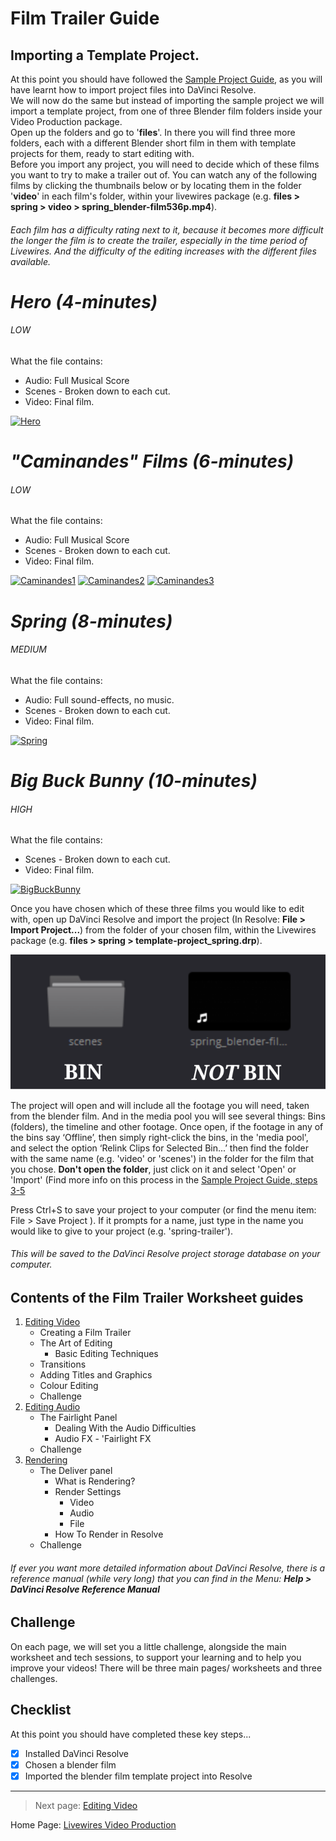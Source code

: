 # Film Trailer Guide



## Importing a Template Project.

At this point you should have followed the [Sample Project Guide](../SampleProjectGuide.md), as you will have learnt how to import project files into DaVinci Resolve.\
We will now do the same but instead of importing the sample project we will import a template project, from one of three Blender film folders inside your Video Production package.\
Open up the folders and go to '**files**'. In there you will find three more folders, each with a different Blender short film in them with template projects for them, ready to start editing with.\
Before you import any project, you will need to decide which of these films you want to try to make a trailer out of. You can watch any of the following films by clicking the thumbnails below or by locating them in the folder '**video**' in each film's folder, within your livewires package (e.g. **files > spring > video > spring_blender-film536p.mp4**).
###### Each film has a difficulty rating next to it, because it becomes more difficult the longer the film is to create the trailer, especially in the time period of Livewires. And the difficulty of the editing increases with the different files available.


# ***Hero (4-minutes)***
###### LOW
What the file contains:
- Audio: Full Musical Score
- Scenes - Broken down to each cut.
- Video: Final film.

[![Hero](https://img.youtube.com/vi/pKmSdY56VtY/0.jpg)](https://youtube.com/watch?v=pKmSdY56VtY)


# ***"Caminandes" Films (6-minutes)***
###### LOW
What the file contains:
- Audio: Full Musical Score
- Scenes - Broken down to each cut.
- Video: Final film.

[![Caminandes1](https://img.youtube.com/vi/JOhiWY7XmoY/0.jpg)](https://www.youtube.com/watch?v=JOhiWY7XmoY)
[![Caminandes2](https://img.youtube.com/vi/Z4C82eyhwgU/0.jpg)](https://www.youtube.com/watch?v=Z4C82eyhwgU)
[![Caminandes3](https://img.youtube.com/vi/SkVqJ1SGeL0/0.jpg)](https://www.youtube.com/watch?v=SkVqJ1SGeL0)


# ***Spring (8-minutes)***
###### MEDIUM
What the file contains:
- Audio: Full sound-effects, no music.
- Scenes - Broken down to each cut.
- Video: Final film.

[![Spring](https://img.youtube.com/vi/WhWc3b3KhnY/0.jpg)](https://youtube.com/watch?v=WhWc3b3KhnY)


# ***Big Buck Bunny (10-minutes)***
###### HIGH
What the file contains:
- Scenes - Broken down to each cut.
- Video: Final film.

[![BigBuckBunny](https://img.youtube.com/vi/YE7VzlLtp-4/0.jpg)](https://youtube.com/watch?v=YE7VzlLtp-4)


Once you have chosen which of these three films you would like to edit with, open up DaVinci Resolve and import the project (In Resolve: **File > Import Project...**) from the folder of your chosen film, within the Livewires package (e.g. **files > spring > template-project_spring.drp**).

![BinNotBin](worksheetFiles/BinNotBin.svg)

The project will open and will include all the footage you will need, taken from the blender film. And in the media pool you will see several things: Bins (folders), the timeline and other footage.
Once open, if the footage in any of the bins say ‘Offline’, then simply right-click the bins, in the 'media pool', and select the option ‘Relink Clips for Selected Bin...’ then find the folder with the same name (e.g. 'video' or 'scenes') in the folder for the film that you chose. **Don't open the folder**, just click on it and select 'Open' or 'Import' (Find more info on this process in the [Sample Project Guide, steps 3-5](../SampleProjectGuide.md)

Press Ctrl+S to save your project to your computer (or find the menu item: File > Save Project ). If it prompts for a name, just type in the name you would like to give to your project (e.g. 'spring-trailer').
###### This will be saved to the DaVinci Resolve project storage database on your computer.

## Contents of the Film Trailer Worksheet guides

1. [Editing Video](01-EditingVideo.md)
    * Creating a Film Trailer
    * The Art of Editing
      * Basic Editing Techniques
    * Transitions
    * Adding Titles and Graphics
    * Colour Editing
    * Challenge
2. [Editing Audio](02-EditingAudio.md)
    * The Fairlight Panel
      * Dealing With the Audio Difficulties
      * Audio FX - 'Fairlight FX
    * Challenge
3. [Rendering](03-Rendering.md)
    * The Deliver panel
      * What is Rendering?
      * Render Settings
        * Video
        * Audio
        * File
      * How To Render in Resolve
    * Challenge

###### If ever you want more detailed information about DaVinci Resolve, there is a reference manual (while very long) that you can find in the Menu: **Help > DaVinci Resolve Reference Manual**

## Challenge

On each page, we will set you a little challenge, alongside the main worksheet and tech sessions, to support your learning and to help you improve your videos! There will be three main pages/ worksheets and three challenges.


## Checklist
At this point you should have completed these key steps...

- [X] Installed DaVinci Resolve
- [X] Chosen a blender film
- [X] Imported the blender film template project into Resolve

---

> Next page: [Editing Video](01-EditingVideo.md)

Home Page: [Livewires Video Production](../README.md)

